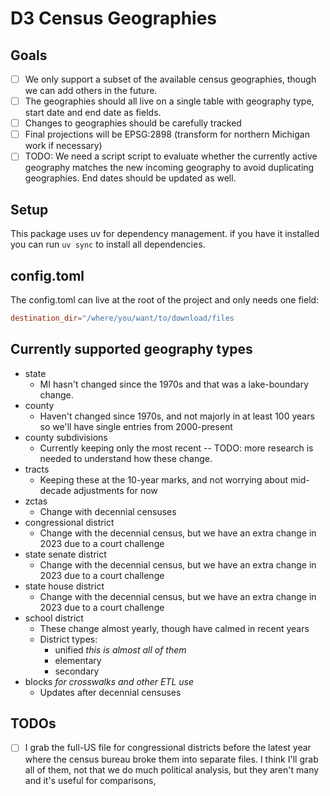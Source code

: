 # D3 Census Geographies

## Goals

- [ ] We only support a subset of the available census geographies,
      though we can add others in the future.
- [ ] The geographies should all live on a single table with geography type, 
      start date and end date as fields.
- [ ] Changes to geographies should be carefully tracked
- [ ] Final projections will be EPSG:2898 (transform for northern
      Michigan work if necessary)
- [ ] TODO: We need a script script to evaluate whether the currently active 
      geography matches the new incoming geography to avoid duplicating 
      geographies. End dates should be updated as well.

## Setup

This package uses uv for dependency management. if you have it installed you can run `uv sync` to install all dependencies.

## config.toml

The config.toml can live at the root of the project and only needs one field:

```toml
destination_dir="/where/you/want/to/download/files
```


## Currently supported geography types

- state
    - MI hasn't changed since the 1970s and that was a
      lake-boundary change.
- county
    - Haven't changed since 1970s, and not majorly in at least 100 years
      so we'll have single entries from 2000-present
- county subdivisions
    - Currently keeping only the most recent -- TODO: more research is
      needed to understand how these change.
- tracts
    - Keeping these at the 10-year marks, and not worrying about
      mid-decade adjustments for now
- zctas
    - Change with decennial censuses
- congressional district
    - Change with the decennial census, but we have an extra change in
      2023 due to a court challenge
- state senate district
    - Change with the decennial census, but we have an extra change in
      2023 due to a court challenge
- state house district
    - Change with the decennial census, but we have an extra change in
      2023 due to a court challenge
- school district 
    - These change almost yearly, though have calmed in recent years
    - District types:
        - unified *this is almost all of them*
        - elementary
        - secondary
- blocks *for crosswalks and other ETL use*
    - Updates after decennial censuses


## TODOs

- [ ] I grab the full-US file for congressional districts before
  the latest year where the census bureau broke them into
  separate files. I think I'll grab all of them, not that we do
  much political analysis, but they aren't many and it's useful
  for comparisons,
